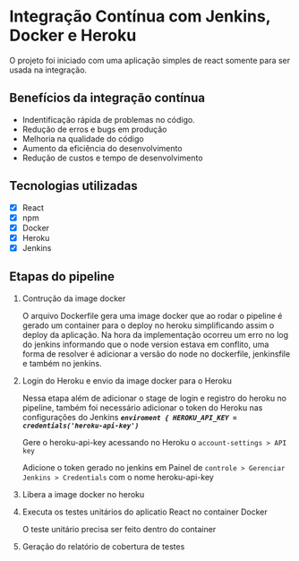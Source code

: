 # Integração Contínua com Jenkins, Docker e Heroku

O projeto foi iniciado com uma aplicação simples de react somente para ser usada na integração.

## Benefícios da integração contínua

- Indentificação rápida de problemas no código.
- Redução de erros e bugs em produção
- Melhoria na qualidade do código
- Aumento da eficiência do desenvolvimento
- Redução de custos e tempo de desenvolvimento

## Tecnologias utilizadas

- [X] React
- [X] npm
- [X] Docker
- [X] Heroku
- [X] Jenkins

## Etapas do pipeline

1. Contrução da image docker
   
     O arquivo Dockerfile gera uma image docker que ao rodar o pipeline é gerado um container para o deploy no heroku simplificando assim o deploy da aplicação.
      Na hora da implementação ocorreu um erro no log do jenkins informando que o node version estava em conflito, uma forma de resolver é adicionar a versão do node no dockerfile, jenkinsfile e também no jenkins.
   
2. Login do Heroku e envio da image docker para o Heroku 

   Nessa etapa além de adicionar o stage de login e registro do heroku no pipeline, também foi necessário adicionar o token do Heroku nas configurações do Jenkins
   ***```enviroment { HEROKU_API_KEY = credentials('heroku-api-key')```***
   
   Gere o heroku-api-key acessando no Heroku o ```account-settings > API key```
   
   Adicione o token gerado no jenkins em Painel de ```controle > Gerenciar Jenkins > Credentials``` com o nome heroku-api-key
   
3. Libera a image docker no heroku
 
4. Executa os testes unitários do aplicatio React no container Docker

   O teste unitário precisa ser feito dentro do container 

5. Geração do relatório de cobertura de testes





